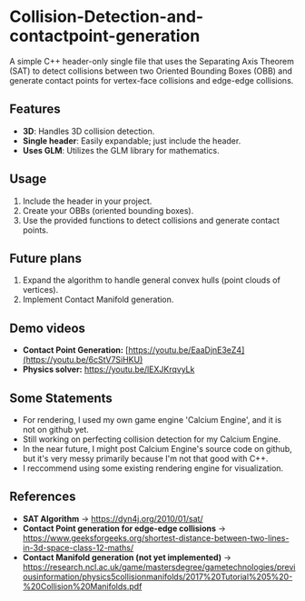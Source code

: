 # Collision-Detection-and-contactpoint-generation

A simple C++ header-only single file that uses the Separating Axis Theorem (SAT) to detect collisions between two Oriented Bounding Boxes (OBB) and generate contact points for vertex-face collisions and edge-edge collisions.

## Features
- **3D**: Handles 3D collision detection.
- **Single header**: Easily expandable; just include the header.
- **Uses GLM**: Utilizes the GLM library for mathematics.

## Usage
1. Include the header in your project.
2. Create your OBBs (oriented bounding boxes).
3. Use the provided functions to detect collisions and generate contact points.

## Future plans
1. Expand the algorithm to handle general convex hulls (point clouds of vertices).
2. Implement Contact Manifold generation.

## Demo videos
- **Contact Point Generation:** [https://youtu.be/EaaDjnE3eZ4](https://youtu.be/6cStV7SiHKU)
- **Physics solver:** https://youtu.be/lEXJKrqvyLk

## Some Statements
- For rendering, I used my own game engine 'Calcium Engine', and it is not on github yet.
- Still working on perfecting collision detection for my Calcium Engine.
- In the near future, I might post Calcium Engine's source code on github, but it's very messy primarily because I'm not that good with C++.
- I reccommend using some existing rendering engine for visualization.

## References

- **SAT Algorithm** -> https://dyn4j.org/2010/01/sat/
- **Contact Point generation for edge-edge collisions** -> https://www.geeksforgeeks.org/shortest-distance-between-two-lines-in-3d-space-class-12-maths/
- **Contact Manifold generation (not yet implemented)** -> https://research.ncl.ac.uk/game/mastersdegree/gametechnologies/previousinformation/physics5collisionmanifolds/2017%20Tutorial%205%20-%20Collision%20Manifolds.pdf

